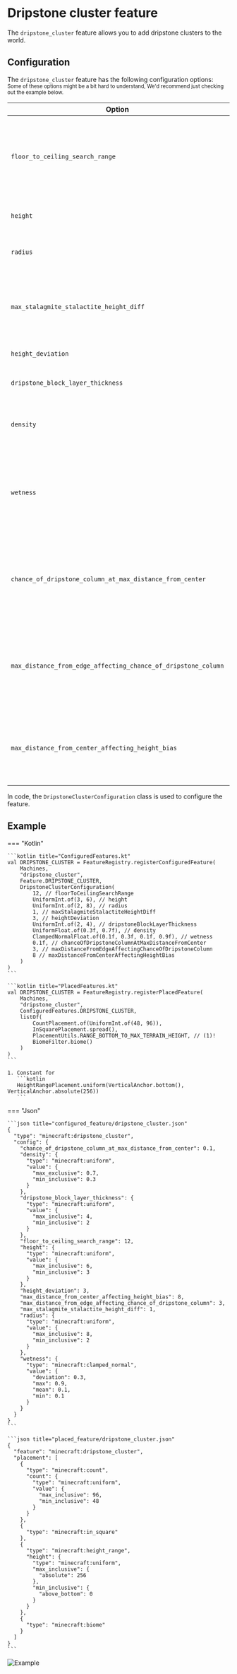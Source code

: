 # Dripstone cluster feature

The `dripstone_cluster` feature allows you to add dripstone clusters to the world.

## Configuration

The `dripstone_cluster` feature has the following configuration options:  
<small>Some of these options might be a bit hard to understand, We'd recommend just checking out the example below.</small>

| Option                                                        | Type                                                                                     | Description                                                                            |
|---------------------------------------------------------------|------------------------------------------------------------------------------------------|----------------------------------------------------------------------------------------|
| `floor_to_ceiling_search_range`                               | An int in the range $[1;512]$.                                                           | Determines the maximum distance from the base of the dripstone cluster to the ceiling. |
| `height`                                                      | An [`IntProvider`](../placed-feature.md#int-providers) whose value is in $[1;128]$.      | The height of the cluster                                                              |
| `radius`                                                      | An `IntProvider` whose value is in $[1;128]$.                                            | The radius of the cluster                                                              |
| `max_stalagmite_stalactite_height_diff`                       | An int in the range $[0;64]$.                                                            | The maximum difference in height between a stalagmite and a stalactite.                |
| `height_deviation`                                            | An int in the range $[1;64]$.                                                            | The height deviation.                                                                  |
| `dripstone_block_layer_thickness`                             | An `IntProvider` whose value is in $[1;64]$.                                             | The dripstone block layer thickness.                                                   |
| `density`                                                     | A [`FloatProvider`](../placed-feature.md#float-providers) whose value is in $[0.0;2.0]$. | The density of the dripstone cluster.                                                  |
| `wetness`                                                     | A `FloatProvider` whose value is in $[0.0;2.0]$.                                         | The wetness of the dripstone cluster. A higher value will lead to more water blocks.   |
| `chance_of_dripstone_column_at_max_distance_from_center`      | A `float` in the range $[0.0;1.0]$.                                                      | The chance of a dripstone column at the maximum distance from the center.              |
| `max_distance_from_edge_affecting_chance_of_dripstone_column` | An int in the range $[1;64]$.                                                            | The maximum distance from the edge affecting the chance of a dripstone column.         |
| `max_distance_from_center_affecting_height_bias`              | An int in the range $[1;64]$.                                                            | The maximum distance from the center affecting the height bias.                        |

In code, the `DripstoneClusterConfiguration` class is used to configure the feature.

## Example

=== "Kotlin"

    ```kotlin title="ConfiguredFeatures.kt"
    val DRIPSTONE_CLUSTER = FeatureRegistry.registerConfiguredFeature(
        Machines,
        "dripstone_cluster",
        Feature.DRIPSTONE_CLUSTER,
        DripstoneClusterConfiguration(
            12, // floorToCeilingSearchRange
            UniformInt.of(3, 6), // height
            UniformInt.of(2, 8), // radius
            1, // maxStalagmiteStalactiteHeightDiff
            3, // heightDeviation
            UniformInt.of(2, 4), // dripstoneBlockLayerThickness
            UniformFloat.of(0.3f, 0.7f), // density
            ClampedNormalFloat.of(0.1f, 0.3f, 0.1f, 0.9f), // wetness
            0.1f, // chanceOfDripstoneColumnAtMaxDistanceFromCenter
            3, // maxDistanceFromEdgeAffectingChanceOfDripstoneColumn
            8 // maxDistanceFromCenterAffectingHeightBias
        )
    )
    ```

    ```kotlin title="PlacedFeatures.kt"
    val DRIPSTONE_CLUSTER = FeatureRegistry.registerPlacedFeature(
        Machines,
        "dripstone_cluster",
        ConfiguredFeatures.DRIPSTONE_CLUSTER,
        listOf(
            CountPlacement.of(UniformInt.of(48, 96)),
            InSquarePlacement.spread(),
            PlacementUtils.RANGE_BOTTOM_TO_MAX_TERRAIN_HEIGHT, // (1)!
            BiomeFilter.biome()
        )
    )
    ```

    1. Constant for 
       ```kotlin
       HeightRangePlacement.uniform(VerticalAnchor.bottom(), VerticalAnchor.absolute(256))
       ```

=== "Json"

    ```json title="configured_feature/dripstone_cluster.json"
    {
      "type": "minecraft:dripstone_cluster",
      "config": {
        "chance_of_dripstone_column_at_max_distance_from_center": 0.1,
        "density": {
          "type": "minecraft:uniform",
          "value": {
            "max_exclusive": 0.7,
            "min_inclusive": 0.3
          }
        },
        "dripstone_block_layer_thickness": {
          "type": "minecraft:uniform",
          "value": {
            "max_inclusive": 4,
            "min_inclusive": 2
          }
        },
        "floor_to_ceiling_search_range": 12,
        "height": {
          "type": "minecraft:uniform",
          "value": {
            "max_inclusive": 6,
            "min_inclusive": 3
          }
        },
        "height_deviation": 3,
        "max_distance_from_center_affecting_height_bias": 8,
        "max_distance_from_edge_affecting_chance_of_dripstone_column": 3,
        "max_stalagmite_stalactite_height_diff": 1,
        "radius": {
          "type": "minecraft:uniform",
          "value": {
            "max_inclusive": 8,
            "min_inclusive": 2
          }
        },
        "wetness": {
          "type": "minecraft:clamped_normal",
          "value": {
            "deviation": 0.3,
            "max": 0.9,
            "mean": 0.1,
            "min": 0.1
          }
        }
      }
    }
    ```
    
    ```json title="placed_feature/dripstone_cluster.json"
    {
      "feature": "minecraft:dripstone_cluster",
      "placement": [
        {
          "type": "minecraft:count",
          "count": {
            "type": "minecraft:uniform",
            "value": {
              "max_inclusive": 96,
              "min_inclusive": 48
            }
          }
        },
        {
          "type": "minecraft:in_square"
        },
        {
          "type": "minecraft:height_range",
          "height": {
            "type": "minecraft:uniform",
            "max_inclusive": {
              "absolute": 256
            },
            "min_inclusive": {
              "above_bottom": 0
            }
          }
        },
        {
          "type": "minecraft:biome"
        }
      ]
    }
    ```

![Example](https://i.imgur.com/eRK2Jf9.jpeg)